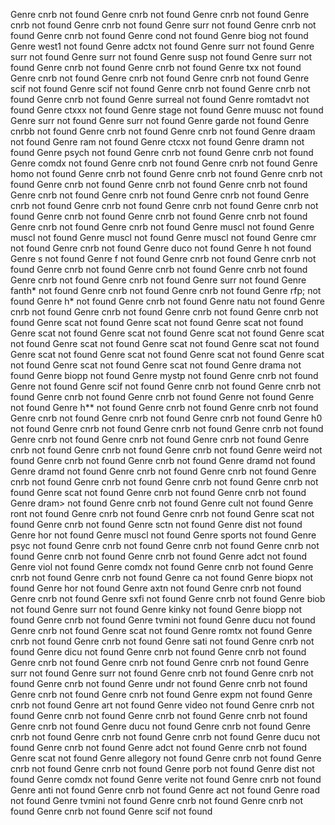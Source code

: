 Genre cnrb not found
Genre cnrb not found
Genre cnrb not found
Genre cnrb not found
Genre cnrb not found
Genre surr not found
Genre cnrb not found
Genre cnrb not found
Genre cond not found
Genre biog not found
Genre west1 not found
Genre adctx not found
Genre surr not found
Genre surr not found
Genre surr not found
Genre 	susp not found
Genre surr not found
Genre cnrb not found
Genre cnrb not found
Genre txx not found
Genre cnrb not found
Genre cnrb not found
Genre cnrb not found
Genre scif not found
Genre scif not found
Genre cnrb not found
Genre cnrb not found
Genre cnrb not found
Genre surreal not found
Genre romtadvt not found
Genre ctxxx not found
Genre stage not found
Genre muusc not found
Genre surr not found
Genre surr not found
Genre garde not found
Genre cnrbb not found
Genre cnrb not found
Genre cnrb not found
Genre draam not found
Genre ram not found
Genre ctcxx not found
Genre dramn not found
Genre psych not found
Genre cnrb not found
Genre cnrb not found
Genre comdx not found
Genre cnrb not found
Genre cnrb not found
Genre homo not found
Genre cnrb not found
Genre cnrb not found
Genre cnrb not found
Genre cnrb not found
Genre cnrb not found
Genre cnrb not found
Genre cnrb not found
Genre cnrb not found
Genre cnrb not found
Genre cnrb not found
Genre cnrb not found
Genre cnrb not found
Genre cnrb not found
Genre cnrb not found
Genre cnrb not found
Genre cnrb not found
Genre cnrb not found
Genre cnrb not found
Genre muscl not found
Genre muscl not found
Genre muscl not found
Genre muscl not found
Genre cmr not found
Genre cnrb not found
Genre duco not found
Genre h not found
Genre s not found
Genre f not found
Genre cnrb not found
Genre cnrb not found
Genre cnrb not found
Genre cnrb not found
Genre cnrb not found
Genre cnrb not found
Genre cnrb not found
Genre surr not found
Genre fanth* not found
Genre cnrb not found
Genre cnrb not found
Genre rfp; not found
Genre h* not found
Genre cnrb not found
Genre natu not found
Genre cnrb not found
Genre cnrb not found
Genre cnrb not found
Genre cnrb not found
Genre scat not found
Genre scat not found
Genre scat not found
Genre scat not found
Genre scat not found
Genre scat not found
Genre scat not found
Genre scat not found
Genre scat not found
Genre scat not found
Genre scat not found
Genre scat not found
Genre scat not found
Genre scat not found
Genre scat not found
Genre scat not found
Genre drama not found
Genre biopp not found
Genre mystp not found
Genre cnrb not found
Genre  not found
Genre scif not found
Genre cnrb not found
Genre cnrb not found
Genre cnrb not found
Genre cnrb not found
Genre  not found
Genre  not found
Genre h** not found
Genre cnrb not found
Genre cnrb not found
Genre cnrb not found
Genre cnrb not found
Genre cnrb not found
Genre h0 not found
Genre cnrb not found
Genre cnrb not found
Genre cnrb not found
Genre cnrb not found
Genre cnrb not found
Genre cnrb not found
Genre cnrb not found
Genre cnrb not found
Genre cnrb not found
Genre weird not found
Genre cnrb not found
Genre cnrb not found
Genre dramd not found
Genre dramd not found
Genre cnrb not found
Genre cnrb not found
Genre cnrb not found
Genre cnrb not found
Genre cnrb not found
Genre cnrb not found
Genre scat not found
Genre cnrb not found
Genre cnrb not found
Genre dram> not found
Genre cnrb not found
Genre cult not found
Genre ront not found
Genre cnrb not found
Genre cnrb not found
Genre scat not found
Genre cnrb not found
Genre sctn not found
Genre dist not found
Genre hor not found
Genre muscl not found
Genre sports not found
Genre psyc not found
Genre cnrb not found
Genre cnrb not found
Genre cnrb not found
Genre cnrb not found
Genre cnrb not found
Genre adct not found
Genre viol not found
Genre comdx not found
Genre cnrb not found
Genre cnrb not found
Genre cnrb not found
Genre ca not found
Genre biopx not found
Genre hor not found
Genre axtn not found
Genre cnrb not found
Genre cnrb not found
Genre sxfi not found
Genre cnrb not found
Genre biob not found
Genre surr not found
Genre kinky not found
Genre biopp not found
Genre cnrb not found
Genre tvmini not found
Genre ducu not found
Genre cnrb not found
Genre scat not found
Genre romtx not found
Genre cnrb not found
Genre cnrb not found
Genre sati not found
Genre cnrb not found
Genre dicu not found
Genre cnrb not found
Genre cnrb not found
Genre cnrb not found
Genre cnrb not found
Genre cnrb not found
Genre surr not found
Genre surr not found
Genre cnrb not found
Genre cnrb not found
Genre cnrb not found
Genre undr not found
Genre cnrb not found
Genre cnrb not found
Genre cnrb not found
Genre expm not found
Genre cnrb not found
Genre art not found
Genre video not found
Genre cnrb not found
Genre cnrb not found
Genre cnrb not found
Genre cnrb not found
Genre cnrb not found
Genre ducu not found
Genre cnrb not found
Genre cnrb not found
Genre cnrb not found
Genre cnrb not found
Genre ducu not found
Genre cnrb not found
Genre adct not found
Genre cnrb not found
Genre scat not found
Genre allegory not found
Genre cnrb not found
Genre cnrb not found
Genre cnrb not found
Genre porb not found
Genre dist not found
Genre comdx not found
Genre verite not found
Genre cnrb not found
Genre anti not found
Genre cnrb not found
Genre act not found
Genre road not found
Genre tvmini not found
Genre cnrb not found
Genre cnrb not found
Genre cnrb not found
Genre scif not found

